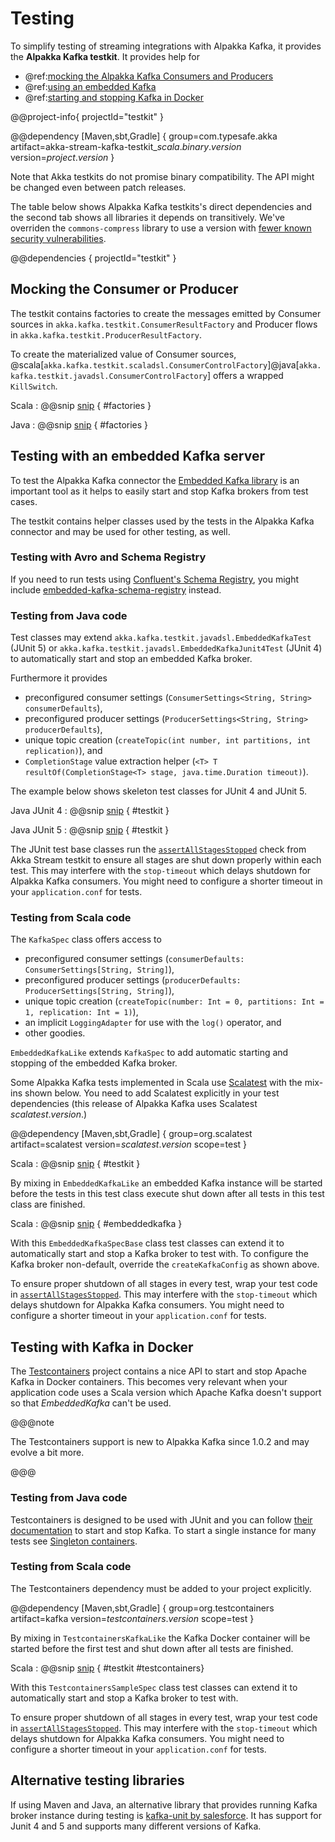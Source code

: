 # Testing

To simplify testing of streaming integrations with Alpakka Kafka, it provides the **Alpakka Kafka testkit**. It provides help for

* @ref:[mocking the Alpakka Kafka Consumers and Producers](#mocking-the-consumer-or-producer)
* @ref:[using an embedded Kafka](#testing-with-an-embedded-kafka-server)
* @ref:[starting and stopping Kafka in Docker](#testing-with-kafka-in-docker)

@@project-info{ projectId="testkit" }

@@dependency [Maven,sbt,Gradle] {
  group=com.typesafe.akka
  artifact=akka-stream-kafka-testkit_$scala.binary.version$
  version=$project.version$
}

Note that Akka testkits do not promise binary compatibility. The API might be changed even between patch releases.

The table below shows Alpakka Kafka testkits's direct dependencies and the second tab shows all libraries it depends on transitively. We've overriden the `commons-compress` library to use a version with [fewer known security vulnerabilities](https://commons.apache.org/proper/commons-compress/security-reports.html).

@@dependencies { projectId="testkit" }


## Mocking the Consumer or Producer

The testkit contains factories to create the messages emitted by Consumer sources in `akka.kafka.testkit.ConsumerResultFactory` and Producer flows in `akka.kafka.testkit.ProducerResultFactory`.

To create the materialized value of Consumer sources, @scala[`akka.kafka.testkit.scaladsl.ConsumerControlFactory`]@java[`akka.kafka.testkit.javadsl.ConsumerControlFactory`] offers a wrapped `KillSwitch`.

Scala
: @@snip [snip](/tests/src/test/scala/docs/scaladsl/TestkitSamplesSpec.scala) { #factories }

Java
: @@snip [snip](/tests/src/test/java/docs/javadsl/TestkitSamplesTest.java) { #factories }


## Testing with an embedded Kafka server

To test the Alpakka Kafka connector the [Embedded Kafka library](https://github.com/embeddedkafka/embedded-kafka) is an important tool as it helps to easily start and stop Kafka brokers from test cases.

The testkit contains helper classes used by the tests in the Alpakka Kafka connector and may be used for other testing, as well.


### Testing with Avro and Schema Registry

If you need to run tests using [Confluent's Schema Registry](https://docs.confluent.io/current/schema-registry/docs/index.html), you might include [embedded-kafka-schema-registry](https://github.com/embeddedkafka/embedded-kafka-schema-registry) instead.


### Testing from Java code

Test classes may extend `akka.kafka.testkit.javadsl.EmbeddedKafkaTest` (JUnit 5) or `akka.kafka.testkit.javadsl.EmbeddedKafkaJunit4Test` (JUnit 4) to automatically start and stop an embedded Kafka broker.

Furthermore it provides

* preconfigured consumer settings (`ConsumerSettings<String, String> consumerDefaults`),
* preconfigured producer settings (`ProducerSettings<String, String> producerDefaults`),
* unique topic creation (`createTopic(int number, int partitions, int replication)`), and
* `CompletionStage` value extraction helper (`<T> T resultOf(CompletionStage<T> stage, java.time.Duration timeout)`).

The example below shows skeleton test classes for JUnit 4 and JUnit 5.

Java JUnit 4
: @@snip [snip](/tests/src/test/java/docs/javadsl/AssignmentTest.java) { #testkit }

Java JUnit 5
: @@snip [snip](/tests/src/test/java/docs/javadsl/ProducerExampleTest.java) { #testkit }

The JUnit test base classes run the [`assertAllStagesStopped`](https://doc.akka.io/api/akka/current/akka/stream/testkit/javadsl/StreamTestKit$.html#assertAllStagesStopped) check from Akka Stream testkit to ensure all stages are shut down properly within each test. This may interfere with the `stop-timeout` which delays shutdown for Alpakka Kafka consumers. You might need to configure a shorter timeout in your `application.conf` for tests.


### Testing from Scala code

The `KafkaSpec` class offers access to 

* preconfigured consumer settings (`consumerDefaults: ConsumerSettings[String, String]`),
* preconfigured producer settings (`producerDefaults: ProducerSettings[String, String]`),
* unique topic creation (`createTopic(number: Int = 0, partitions: Int = 1, replication: Int = 1)`),
* an implicit `LoggingAdapter` for use with the `log()` operator, and
* other goodies.

`EmbeddedKafkaLike` extends `KafkaSpec` to add automatic starting and stopping of the embedded Kafka broker.

Some Alpakka Kafka tests implemented in Scala use [Scalatest](http://www.scalatest.org/) with the mix-ins shown below. You need to add Scalatest explicitly in your test dependencies (this release of Alpakka Kafka uses Scalatest $scalatest.version$.)

@@dependency [Maven,sbt,Gradle] {
  group=org.scalatest
  artifact=scalatest
  version=$scalatest.version$
  scope=test
}

Scala
: @@snip [snip](/tests/src/test/scala/akka/kafka/scaladsl/SpecBase.scala) { #testkit }

By mixing in `EmbeddedKafkaLike` an embedded Kafka instance will be started before the tests in this test class execute shut down after all tests in this test class are finished.

Scala
: @@snip [snip](/tests/src/test/scala/akka/kafka/scaladsl/EmbeddedKafkaSampleSpec.scala) { #embeddedkafka }

With this `EmbeddedKafkaSpecBase` class test classes can extend it to automatically start and stop a Kafka broker to test with. To configure the Kafka broker non-default, override the `createKafkaConfig` as shown above.

To ensure proper shutdown of all stages in every test, wrap your test code in [`assertAllStagesStopped`](https://doc.akka.io/api/akka/current/akka/stream/testkit/scaladsl/StreamTestKit$.html#assertAllStagesStopped). This may interfere with the `stop-timeout` which delays shutdown for Alpakka Kafka consumers. You might need to configure a shorter timeout in your `application.conf` for tests.


## Testing with Kafka in Docker

The [Testcontainers](https://www.testcontainers.org/) project contains a nice API to start and stop Apache Kafka in Docker containers. This becomes very relevant when your application code uses a Scala version which Apache Kafka doesn't support so that *EmbeddedKafka* can't be used.

@@@note

The Testcontainers support is new to Alpakka Kafka since 1.0.2 and may evolve a bit more.

@@@

### Testing from Java code

Testcontainers is designed to be used with JUnit and you can follow [their documentation](https://www.testcontainers.org/modules/kafka/) to start and stop Kafka. To start a single instance for many tests see [Singleton containers](https://www.testcontainers.org/test_framework_integration/manual_lifecycle_control/).


### Testing from Scala code

The Testcontainers dependency must be added to your project explicitly.

@@dependency [Maven,sbt,Gradle] {
  group=org.testcontainers
  artifact=kafka
  version=$testcontainers.version$
  scope=test
}

By mixing in `TestcontainersKafkaLike` the Kafka Docker container will be started before the first test and shut down after all tests are finished.

Scala
: @@snip [snip](/tests/src/test/scala/akka/kafka/scaladsl/SpecBase.scala) { #testkit #testcontainers}


With this `TestcontainersSampleSpec` class test classes can extend it to automatically start and stop a Kafka broker to test with.

To ensure proper shutdown of all stages in every test, wrap your test code in [`assertAllStagesStopped`](https://doc.akka.io/api/akka/current/akka/stream/testkit/scaladsl/StreamTestKit$.html#assertAllStagesStopped). This may interfere with the `stop-timeout` which delays shutdown for Alpakka Kafka consumers. You might need to configure a shorter timeout in your `application.conf` for tests.


## Alternative testing libraries

If using Maven and Java, an alternative library that provides running Kafka broker instance during testing is [kafka-unit by salesforce](https://github.com/salesforce/kafka-junit). It has support for Junit 4 and 5 and supports many different versions of Kafka.
